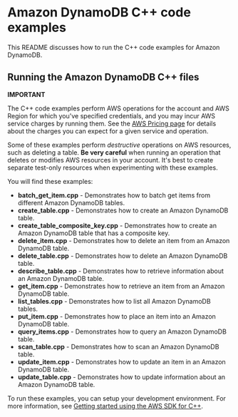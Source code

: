 # Amazon DynamoDB C++ code examples

This README discusses how to run the C++ code examples for Amazon DynamoDB.

## Running the Amazon DynamoDB C++ files

**IMPORTANT**

The C++ code examples perform AWS operations for the account and AWS Region for which you've specified credentials, and you may incur AWS service charges by running them. See the [AWS Pricing page](https://aws.amazon.com/pricing/) for details about the charges you can expect for a given service and operation.

Some of these examples perform *destructive* operations on AWS resources, such as deleting a table. **Be very careful** when running an operation that deletes or modifies AWS resources in your account. It's best to create separate test-only resources when experimenting with these examples.

You will find these examples: 

- **batch_get_item.cpp** - Demonstrates how to batch get items from different Amazon DynamoDB tables.
- **create_table.cpp** - Demonstrates how to create an Amazon DynamoDB table.
- **create_table_composite_key.cpp** - Demonstrates how to create an Amazon DynamoDB table that has a composite key.
- **delete_item.cpp** - Demonstrates how to delete an item from an Amazon DynamoDB table.
- **delete_table.cpp** - Demonstrates how to delete an Amazon DynamoDB table.
- **describe_table.cpp** - Demonstrates how to retrieve information about an Amazon DynamoDB table.
- **get_item.cpp** - Demonstrates how to retrieve an item from an Amazon DynamoDB table.
- **list_tables.cpp** - Demonstrates how to list all Amazon DynamoDB tables.
- **put_item.cpp** - Demonstrates how to place an item into an Amazon DynamoDB table.
- **query_items.cpp** - Demonstrates how to query an Amazon DynamoDB table.
- **scan_table.cpp** - Demonstrates how to scan an Amazon DynamoDB table.
- **update_item.cpp** - Demonstrates how to update an item in an Amazon DynamoDB table.
- **update_table.cpp** - Demonstrates how to update information about an Amazon DynamoDB table.

To run these examples, you can setup your development environment. For more information, 
see [Getting started using the AWS SDK for C++](https://docs.aws.amazon.com/sdk-for-cpp/v1/developer-guide/getting-started.html). 
